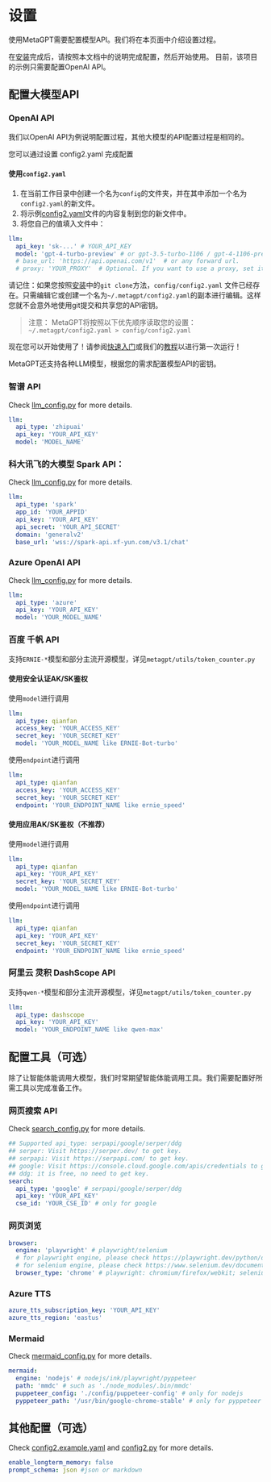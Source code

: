 # 设置

使用MetaGPT需要配置模型API。我们将在本页面中介绍设置过程。

在[安装](./installation.md)完成后，请按照本文档中的说明完成配置，然后开始使用。
目前，该项目的示例只需要配置OpenAI API。

## 配置大模型API

### OpenAI API

我们以OpenAI API为例说明配置过程，其他大模型的API配置过程是相同的。

您可以通过设置 config2.yaml 完成配置

#### 使用`config2.yaml`

1. 在当前工作目录中创建一个名为`config`的文件夹，并在其中添加一个名为`config2.yaml`的新文件。
2. 将示例[config2.yaml](https://github.com/geekan/MetaGPT/blob/main/config/config2.yaml)文件的内容复制到您的新文件中。
3. 将您自己的值填入文件中：

```yaml
llm:
  api_key: 'sk-...' # YOUR_API_KEY
  model: 'gpt-4-turbo-preview' # or gpt-3.5-turbo-1106 / gpt-4-1106-preview
  # base_url: 'https://api.openai.com/v1'  # or any forward url.
  # proxy: 'YOUR_PROXY'  # Optional. If you want to use a proxy, set it here.
```

请记住：如果您按照[安装](./installation)中的`git clone`方法，`config/config2.yaml`
文件已经存在。只需编辑它或创建一个名为`~/.metagpt/config2.yaml`的副本进行编辑。这样您就不会意外地使用git提交和共享您的API密钥。

> 注意：
> MetaGPT将按照以下优先顺序读取您的设置：`~/.metagpt/config2.yaml > config/config2.yaml`

现在您可以开始使用了！请参阅[快速入门](./quickstart)或我们的[教程](/guide/tutorials/agent_101)以进行第一次运行！

MetaGPT还支持各种LLM模型，根据您的需求配置模型API的密钥。

### 智谱 API

Check [llm_config.py](https://github.com/geekan/MetaGPT/blob/dev/metagpt/configs/llm_config.py) for more details.

```yaml
llm:
  api_type: 'zhipuai'
  api_key: 'YOUR_API_KEY'
  model: 'MODEL_NAME'
```

### 科大讯飞的大模型 Spark API：

Check [llm_config.py](https://github.com/geekan/MetaGPT/blob/dev/metagpt/configs/llm_config.py) for more details.

```yaml
llm:
  api_type: 'spark'
  app_id: 'YOUR_APPID'
  api_key: 'YOUR_API_KEY'
  api_secret: 'YOUR_API_SECRET'
  domain: 'generalv2'
  base_url: 'wss://spark-api.xf-yun.com/v3.1/chat'
```

### Azure OpenAI API

Check [llm_config.py](https://github.com/geekan/MetaGPT/blob/dev/metagpt/configs/llm_config.py) for more details.

```yaml
llm:
  api_type: 'azure'
  api_key: 'YOUR_API_KEY'
  model: 'YOUR_MODEL_NAME'
```

### 百度 千帆 API

支持`ERNIE-*`模型和部分主流开源模型，详见`metagpt/utils/token_counter.py`

#### 使用安全认证AK/SK鉴权

使用`model`进行调用

```yaml
llm:
  api_type: qianfan
  access_key: 'YOUR_ACCESS_KEY'
  secret_key: 'YOUR_SECRET_KEY'
  model: 'YOUR_MODEL_NAME like ERNIE-Bot-turbo'
```

使用`endpoint`进行调用

```yaml
llm:
  api_type: qianfan
  access_key: 'YOUR_ACCESS_KEY'
  secret_key: 'YOUR_SECRET_KEY'
  endpoint: 'YOUR_ENDPOINT_NAME like ernie_speed'
```

#### 使用应用AK/SK鉴权（不推荐）

使用`model`进行调用

```yaml
llm:
  api_type: qianfan
  api_key: 'YOUR_API_KEY'
  secret_key: 'YOUR_SECRET_KEY'
  model: 'YOUR_MODEL_NAME like ERNIE-Bot-turbo'
```

使用`endpoint`进行调用

```yaml
llm:
  api_type: qianfan
  api_key: 'YOUR_API_KEY'
  secret_key: 'YOUR_SECRET_KEY'
  endpoint: 'YOUR_ENDPOINT_NAME like ernie_speed'
```

### 阿里云 灵积 DashScope API

支持`qwen-*`模型和部分主流开源模型，详见`metagpt/utils/token_counter.py`

```yaml
llm:
  api_type: dashscope
  api_key: 'YOUR_API_KEY'
  model: 'YOUR_ENDPOINT_NAME like qwen-max'
```

## 配置工具（可选）

除了让智能体能调用大模型，我们时常期望智能体能调用工具。我们需要配置好所需工具以完成准备工作。

### 网页搜索 API

Check [search_config.py](https://github.com/geekan/MetaGPT/blob/dev/metagpt/configs/search_config.py) for more details.

```yaml
## Supported api_type: serpapi/google/serper/ddg
## serper: Visit https://serper.dev/ to get key.
## serpapi: Visit https://serpapi.com/ to get key.
## google: Visit https://console.cloud.google.com/apis/credentials to get key.
## ddg: it is free, no need to get key.
search:
  api_type: 'google' # serpapi/google/serper/ddg
  api_key: 'YOUR_API_KEY'
  cse_id: 'YOUR_CSE_ID' # only for google
```

### 网页浏览

```yaml
browser:
  engine: 'playwright' # playwright/selenium
  # for playwright engine, please check https://playwright.dev/python/docs/api/class-browsertype
  # for selenium engine, please check https://www.selenium.dev/documentation/webdriver/browsers
  browser_type: 'chrome' # playwright: chromium/firefox/webkit; selenium: chrome/firefox/edge/ie
```

### Azure TTS

```yaml
azure_tts_subscription_key: 'YOUR_API_KEY'
azure_tts_region: 'eastus'
```

### Mermaid

Check [mermaid_config.py](https://github.com/geekan/MetaGPT/blob/dev/metagpt/configs/mermaid_config.py) for more details.

```yaml
mermaid:
  engine: 'nodejs' # nodejs/ink/playwright/pyppeteer
  path: 'mmdc' # such as './node_modules/.bin/mmdc'
  puppeteer_config: './config/puppeteer-config' # only for nodejs
  pyppeteer_path: '/usr/bin/google-chrome-stable' # only for pyppeteer
```

## 其他配置（可选）

Check [config2.example.yaml](https://github.com/geekan/MetaGPT/blob/dev/config/config2.example.yaml) and
[config2.py](https://github.com/geekan/MetaGPT/blob/dev/metagpt/config2.py) for more details.

```yaml
enable_longterm_memory: false
prompt_schema: json #json or markdown
```
